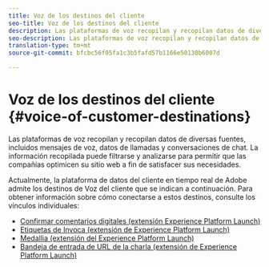 ```yaml
---
title: Voz de los destinos del cliente
seo-title: Voz de los destinos del cliente
description: Las plataformas de voz recopilan y recopilan datos de diversas fuentes, incluidos mensajes de voz, datos de llamadas y conversaciones de chat. La información recopilada puede filtrarse y analizarse para permitir que las compañías optimicen su sitio web a fin de satisfacer sus necesidades.
seo-description: Las plataformas de voz recopilan y recopilan datos de diversas fuentes, incluidos mensajes de voz, datos de llamadas y conversaciones de chat. La información recopilada puede filtrarse y analizarse para permitir que las compañías optimicen su sitio web a fin de satisfacer sus necesidades.
translation-type: tm+mt
source-git-commit: bfcbc56f05fa1c3b5fafd57b1166e50130b6007d

---
```



# Voz de los destinos del cliente {#voice-of-customer-destinations}

Las plataformas de voz recopilan y recopilan datos de diversas fuentes, incluidos mensajes de voz, datos de llamadas y conversaciones de chat. La información recopilada puede filtrarse y analizarse para permitir que las compañías optimicen su sitio web a fin de satisfacer sus necesidades.

Actualmente, la plataforma de datos del cliente en tiempo real de Adobe admite los destinos de Voz del cliente que se indican a continuación. Para obtener información sobre cómo conectarse a estos destinos, consulte los vínculos individuales:

* [Confirmar comentarios digitales (extensión Experience Platform Launch)](confirmit-digital-feedback-extension.md)
* [Etiquetas de Invoca (extensión de Experience Platform Launch)](/help/rtcdp/destinations/invoca-extension.md)
* [Medallia (extensión del Experience Platform Launch)](medallia-extension.md)
* [Bandeja de entrada de URL de la charla (extensión de Experience Platform Launch)](talkurl-extension.md)